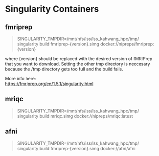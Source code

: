 # Singularity Containers

## fmriprep

> SINGULARITY_TMPDIR=/mnt/nfs/lss/lss_kahwang_hpc/tmp/ singularity build fmriprep-{version}.simg docker://nipreps/fmriprep:{version}

where {version} should be replaced with the desired version of fMRIPrep that you want to download. Setting the other tmp directory is neccesary because the /tmp directory gets too full and the build fails.

More info here:  
https://fmriprep.org/en/1.5.1/singularity.html

## mriqc

> SINGULARITY_TMPDIR=/mnt/nfs/lss/lss_kahwang_hpc/tmp/ singularity build mriqc.simg docker://nipreps/mriqc:latest

## afni

> SINGULARITY_TMPDIR=/mnt/nfs/lss/lss_kahwang_hpc/tmp/ singularity build fmriprep-{version}.simg docker://afni/afni
